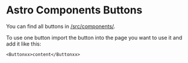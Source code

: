 # Astro Components Buttons

You can find all buttons in [/src/components/](https://github.com/uniboxx/astro-components-buttons/tree/main/src/components).

To use one button import the button into the page you want to use it and add it like this:

```astro
<Buttonxx>content</Buttonxx>
```

